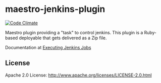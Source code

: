 # maestro-jenkins-plugin
[![Code Climate](https://codeclimate.com/github/maestrodev/maestro-jenkins-plugin.png)](https://codeclimate.com/github/maestrodev/maestro-jenkins-plugin)

Maestro plugin providing a "task" to control jenkins. This
plugin is a Ruby-based deployable that gets delivered as a Zip file.

Documentation at [Executing Jenkins Jobs](https://docs.maestrodev.com/display/MAESTRO/Executing+Jenkins+Jobs)


## License
Apache 2.0 License: <http://www.apache.org/licenses/LICENSE-2.0.html>
